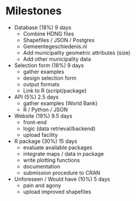Milestones
============
* Database (18%) 9 days
	* Combine HDNG files
	* Shapefiles / JSON / Postgres
	* Gemeentegeschiedenis.nl
	* Add municipality geometric attributes (size)
	* Add other municipality data
* Selection form (18%) 9 days
	* gather examples
	* design selection form
	* output formats
	* Link to R (script/package)
* API (5%) 2.5 days
	* gather examples (World Bank)
	* R / Python / JSON
* Website (19%) 9.5 days
	* front-end
	* logic (data retrieval/backend)
	* upload facility
* R package (30%) 15 days
	* evaluate available packages
	* integrate maps / data in package
	* write plotting functions
	* documentation
	* submission procedure to CRAN
* Unforeseen / Would have (10%) 5 days
	* pain and agony
	* upload improved shapefiles

